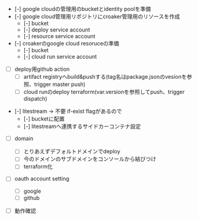 
- [-] google cloudの管理用のbucketとidentity poolを準備
- [-] google cloud管理用リポジトリにcroaker管理用のリソースを作成
  - [-] bucket
  - [-] deploy service account
  - [-] resource service account
- [-] croakerのgoogle cloud resoruceの準備
  - [-] bucket
  - [-] cloud run service account
- [ ] deploy用github action
  - [ ] artifact registryへbuild&pushする(tag名はpackage.jsonのvesionを参照、trigger master push)
  - [ ] cloud runのdeploy terraform(var.versionを参照してpush、trigger dispatch)
- [-] litestream -> 不要 if-exist flagがあるので
  - [-] bucketに配置
  - [-] litestreamへ連携するサイドカーコンテナ設定
- [ ] domain
  - [ ] とりあえずデフォルトドメインでdeploy
  - [ ] 今のドメインのサブドメインをコンソールから結びつけ
  - [ ] terraform化
- [ ] oauth account setting
  - [ ] google
  - [ ] github
- [ ] 動作確認

